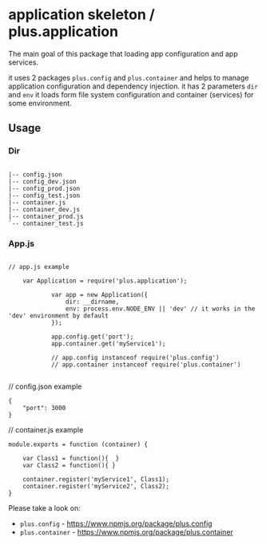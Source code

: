 # application skeleton / plus.application

The main goal of this package that loading app configuration and app services.

it uses 2 packages `plus.config` and `plus.container` and helps to manage application configuration and dependency injection.
it has 2 parameters `dir` and `env` it loads form file system configuration and container (services) for some environment.



## Usage

### Dir

```

|-- config.json
|-- config_dev.json
|-- config_prod.json
|-- config_test.json
|-- container.js
|-- container_dev.js
|-- container_prod.js
`-- container_test.js

```

### App.js
```

// app.js example

    var Application = require('plus.application');

            var app = new Application({
                dir: __dirname,
                env: process.env.NODE_ENV || 'dev' // it works in the 'dev' environment by default
            });

            app.config.get('port');
            app.container.get('myService1');

            // app.config instanceof require('plus.config')
            // app.container instanceof require('plus.container')


```


// config.json example
```
{
    "port": 3000
}
```

// container.js example
```
module.exports = function (container) {

    var Class1 = function(){  }
    var Class2 = function(){ }

    container.register('myService1', Class1);
    container.register('myService2', Class2);
}
```


Please take a look on:
- `plus.config` - https://www.npmjs.org/package/plus.config
- `plus.container` - https://www.npmjs.org/package/plus.container



